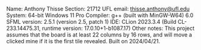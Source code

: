 Name: Anthony Thisse
Section: 21712
UFL email: thisse.anthony@ufl.edu
System: 64-bit Windows 11 Pro
Compiler: g++ (built with MinGW-W64) 6.0
SFML version: 2.5.1 (version 2.5, patch 1)
IDE: CLion 2023.3.4 (Build CL-233.14475.31, runtime version: 17.0.10+1-b1087.17)
Other notes: This project assumes that the board is at least 22 columns by 16 rows, and will move a clicked mine if it is the first tile revealed. Built on 2024/04/21.
